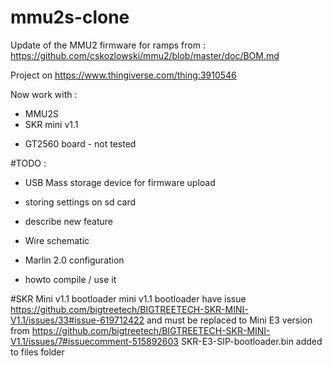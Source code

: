 # mmu2s-clone

Update of the MMU2 firmware for ramps from : https://github.com/cskozlowski/mmu2/blob/master/doc/BOM.md

Project on https://www.thingiverse.com/thing:3910546

Now work with :
* MMU2S
* SKR mini v1.1 
- GT2560 board - not tested

#TODO :
* USB Mass storage device for firmware upload
* storing settings on sd card

* describe new feature
* Wire schematic
* Marlin 2.0 configuration
* howto compile / use it

#SKR Mini v1.1 bootloader
mini v1.1 bootloader have issue https://github.com/bigtreetech/BIGTREETECH-SKR-MINI-V1.1/issues/33#issue-619712422
and must be replaced to Mini E3 version from https://github.com/bigtreetech/BIGTREETECH-SKR-MINI-V1.1/issues/7#issuecomment-515892603
SKR-E3-SIP-bootloader.bin added to files folder
